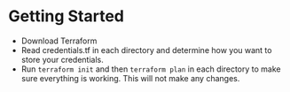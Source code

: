 # Getting Started
* Download Terraform
* Read credentials.tf in each directory and determine how you want to store your credentials.
* Run `terraform init` and then `terraform plan` in each directory to make sure everything is working.  This will not make any changes.
